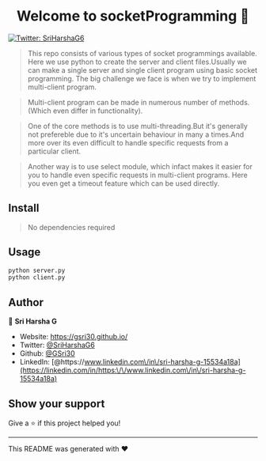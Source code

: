 <h1 align="center">Welcome to socketProgramming 👋</h1>
<p>
  <a href="https://twitter.com/SriHarshaG6" target="_blank">
    <img alt="Twitter: SriHarshaG6" src="https://img.shields.io/twitter/follow/SriHarshaG6.svg?style=social" />
  </a>
</p>

> This repo consists of various types of socket programmings available. Here we use python to create the server and client files.Usually we can make a single server and single client program using basic socket programming. The big challenge we face is when we try to implement multi-client program.

> Multi-client program can be made in numerous number of methods.(Which even differ in functionality).

> One of the core methods is to use multi-threading.But it's generally not prefereble due to it's uncertain behaviour in many a times.And more over its even difficult to handle specific requests from a particular client.

> Another way is to use select module, which infact makes it easier for you to handle even specific requests in multi-client programs. Here you even get a timeout feature which can be used directly.

## Install

> No dependencies required

## Usage

```sh
python server.py
python client.py
```

## Author

👤 **Sri Harsha G**

* Website: https://gsri30.github.io/
* Twitter: [@SriHarshaG6](https://twitter.com/SriHarshaG6)
* Github: [@GSri30](https://github.com/GSri30)
* LinkedIn: [@https:\/\/www.linkedin.com\/in\/sri-harsha-g-15534a18a](https://linkedin.com/in/https:\/\/www.linkedin.com\/in\/sri-harsha-g-15534a18a)

## Show your support

Give a ⭐️ if this project helped you!

***
This README was generated with ❤️
